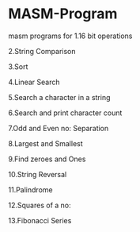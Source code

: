 # MASM-Program
masm programs for
1.16 bit operations

2.String Comparison

3.Sort

4.Linear Search

5.Search a character in a string

6.Search and print character count

7.Odd and Even no: Separation

8.Largest and Smallest

9.Find zeroes and Ones

10.String Reversal

11.Palindrome

12.Squares of a no:

13.Fibonacci Series

